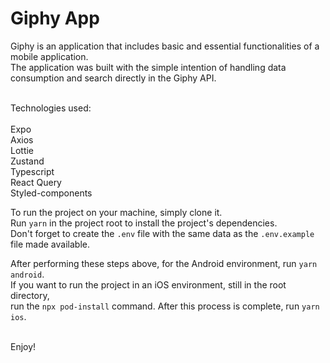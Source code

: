 # Giphy App

Giphy is an application that includes basic and essential functionalities of a mobile application.<br />
The application was built with the simple intention of handling data consumption and search directly in the Giphy API.<br /><br />

Technologies used:<br /><br />
Expo<br />
Axios<br />
Lottie<br />
Zustand<br />
Typescript<br />
React Query<br />
Styled-components<br />

To run the project on your machine, simply clone it.<br />
Run `yarn` in the project root to install the project's dependencies.<br />
Don't forget to create the `.env` file with the same data as the `.env.example` file made available.<br />

After performing these steps above, for the Android environment, run `yarn android`.<br />
If you want to run the project in an iOS environment, still in the root directory,<br />
run the `npx pod-install` command. After this process is complete, run `yarn ios`.<br /><br />

Enjoy!
